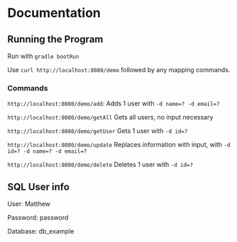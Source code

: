# Documentation

## Running the Program
Run with `gradle bootRun`

Use `curl http://localhost:8080/demo` followed by any mapping commands.

### Commands
`http://localhost:8080/demo/add`: Adds 1 user with `-d name=? -d email=?`

`http://localhost:8080/demo/getAll` Gets all users, no input necessary

`http://localhost:8080/demo/getUser` Gets 1 user with `-d id=?`

`http://localhost:8080/demo/update` Replaces information with input, with `-d id=? -d name=? -d email=?`

`http://localhost:8080/demo/delete` Deletes 1 user with `-d id=?`

## SQL User info
User: Matthew

Password: password

Database: db_example


